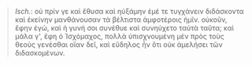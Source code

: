 

>  *Isch.*: οὐ πρίν γε καὶ ἔθυσα καὶ ηὐξάμην ἐμέ τε τυγχάνειν διδάσκοντα καὶ ἐκείνην μανθάνουσαν τὰ βέλτιστα ἀμφοτέροις ἡμῖν. οὐκοῦν, ἔφην ἐγώ, καὶ ἡ γυνή σοι συνέθυε καὶ συνηύχετο ταὐτὰ ταῦτα; καὶ μάλα γ', ἔφη ὁ Ἰσχόμαχος, πολλὰ ὑπισχνουμένη μὲν πρὸς τοὺς θεοὺς γενέσθαι οἵαν δεῖ, καὶ εὔδηλος ἦν ὅτι οὐκ ἀμελήσει τῶν διδασκομένων.